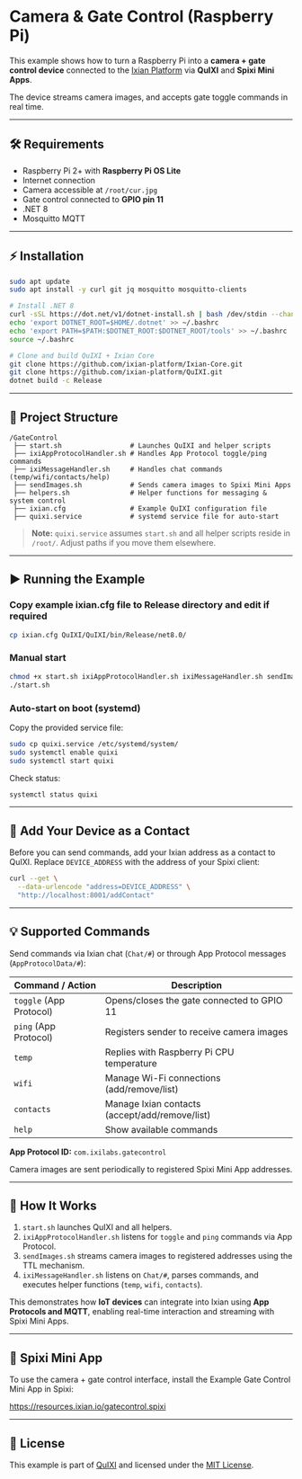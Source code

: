 ﻿# Camera & Gate Control (Raspberry Pi)

This example shows how to turn a Raspberry Pi into a **camera + gate control device** connected to the
[Ixian Platform](https://www.ixian.io) via **QuIXI** and **Spixi Mini Apps**.

The device streams camera images, and accepts gate toggle commands in real time.

---

## 🛠 Requirements

* Raspberry Pi 2+ with **Raspberry Pi OS Lite**
* Internet connection
* Camera accessible at `/root/cur.jpg`
* Gate control connected to **GPIO pin 11**
* .NET 8
* Mosquitto MQTT

---

## ⚡ Installation

```bash
sudo apt update
sudo apt install -y curl git jq mosquitto mosquitto-clients

# Install .NET 8
curl -sSL https://dot.net/v1/dotnet-install.sh | bash /dev/stdin --channel 8.0 --version latest --verbose
echo 'export DOTNET_ROOT=$HOME/.dotnet' >> ~/.bashrc
echo 'export PATH=$PATH:$DOTNET_ROOT:$DOTNET_ROOT/tools' >> ~/.bashrc
source ~/.bashrc

# Clone and build QuIXI + Ixian Core
git clone https://github.com/ixian-platform/Ixian-Core.git
git clone https://github.com/ixian-platform/QuIXI.git
dotnet build -c Release
````

---

## 📂 Project Structure

```
/GateControl
 ├── start.sh                 # Launches QuIXI and helper scripts
 ├── ixiAppProtocolHandler.sh # Handles App Protocol toggle/ping commands
 ├── ixiMessageHandler.sh     # Handles chat commands (temp/wifi/contacts/help)
 ├── sendImages.sh            # Sends camera images to Spixi Mini Apps
 ├── helpers.sh               # Helper functions for messaging & system control
 ├── ixian.cfg                # Example QuIXI configuration file
 ├── quixi.service            # systemd service file for auto-start
```

> **Note:** `quixi.service` assumes `start.sh` and all helper scripts reside in `/root/`. Adjust paths if you move them elsewhere.

---

## ▶️ Running the Example

### Copy example ixian.cfg file to Release directory and edit if required

```bash
cp ixian.cfg QuIXI/QuIXI/bin/Release/net8.0/
```

### Manual start

```bash
chmod +x start.sh ixiAppProtocolHandler.sh ixiMessageHandler.sh sendImages.sh helpers.sh
./start.sh
```

### Auto-start on boot (systemd)

Copy the provided service file:

```bash
sudo cp quixi.service /etc/systemd/system/
sudo systemctl enable quixi
sudo systemctl start quixi
```

Check status:

```bash
systemctl status quixi
```

---

## 🔑 Add Your Device as a Contact

Before you can send commands, add your Ixian address as a contact to QuIXI. Replace `DEVICE_ADDRESS` with the
address of your Spixi client:

```bash
curl --get \
  --data-urlencode "address=DEVICE_ADDRESS" \
  "http://localhost:8001/addContact"
```

---

## 💡 Supported Commands

Send commands via Ixian chat (`Chat/#`) or through App Protocol messages (`AppProtocolData/#`):

| Command / Action        | Description                                    |
| ----------------------- | ---------------------------------------------- |
| `toggle` (App Protocol) | Opens/closes the gate connected to GPIO 11     |
| `ping` (App Protocol)   | Registers sender to receive camera images      |
| `temp`                  | Replies with Raspberry Pi CPU temperature      |
| `wifi`                  | Manage Wi-Fi connections (add/remove/list)     |
| `contacts`              | Manage Ixian contacts (accept/add/remove/list) |
| `help`                  | Show available commands                        |

**App Protocol ID:** `com.ixilabs.gatecontrol`

Camera images are sent periodically to registered Spixi Mini App addresses.

---

## 🔌 How It Works

1. `start.sh` launches QuIXI and all helpers.
2. `ixiAppProtocolHandler.sh` listens for `toggle` and `ping` commands via App Protocol.
3. `sendImages.sh` streams camera images to registered addresses using the TTL mechanism.
4. `ixiMessageHandler.sh` listens on `Chat/#`, parses commands, and executes helper functions (`temp`, `wifi`, `contacts`).

This demonstrates how **IoT devices** can integrate into Ixian using **App Protocols and MQTT**, enabling real-time interaction
and streaming with Spixi Mini Apps.

---

## 📲 Spixi Mini App

To use the camera + gate control interface, install the Example Gate Control Mini App in Spixi:

https://resources.ixian.io/gatecontrol.spixi

---

## 📜 License

This example is part of [QuIXI](https://github.com/ixian-platform/QuIXI) and licensed under the [MIT License](../../../LICENSE).
